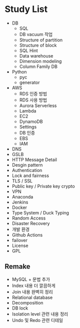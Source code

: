 # Study List

- DB
  - SQL
  - DB vacuum 작업
  - Structure of partition
  - Structure of block
  - SQL Hint
  - Data warehouse
  - Dimension modeling
  - Column Family DB
- Python
  - pyc
  - generator
- AWS
  - RDS 인증 방법
  - RDS 사용 방법
  - Aurora Serverless
  - Lambda
  - EC2
  - DynamoDB
  - Settings
  - DB 인증
  - EBS
  - IAM
- DNS
- GSLB
- HTTP Message Detail
- Desgin pattern
- Authentication
- Lock and fairness
- TLS / SSL
- Public key / Private key crypto
- VPN
- Anaconda
- Jenkins
- Docker
- Type System / Duck Typing
- Random Access
- Disaster Recovery
- 개발 환경
- Github Actions
- failover
- License
- GPL

## Remake

- MySQL + 문법 추가
- Index 내용 더 깔끔하게
- Join 내용 완벽히 정리
- Relational database
- Decomposition
- DB lock
- Isolation level 관련 내용 정리
- Undo 및 Redo 관련 디테일
